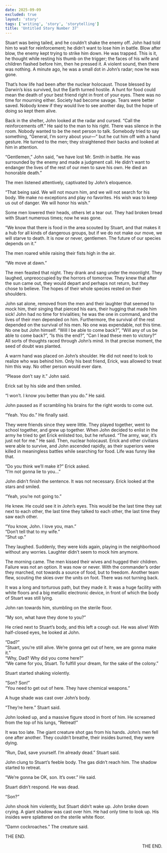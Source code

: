 ```yaml
---
date: 2025-09-09
excluded: true
layout: 'story'
tags: ['writing', 'story', 'storytelling']
title: 'Untitled Story Number 37'
---
```


Stuart was being tailed, and he couldn’t shake the enemy off. John had told him to wait for reinforcement; he didn’t want to lose him in battle. Blow after blow, the enemy kept trying to strike him down. He was trapped. This is it, he thought while resting his thumb on the trigger; the faces of his wife and children flashed before him, then he pressed it. A violent sound, then there was nothing. A minute ago, he was a small dot in John’s radar; now he was gone.

That’s how life had been after the nuclear holocaust. Those blessed by Darwin’s kiss survived, but the Earth turned hostile. A hunt for food could mean the death of your best friend right in front of your eyes. There was no time for mourning either. Society had become savage. Tears were better saved. Nobody knew if they would live to see another day, but the hope of doing so kept them alive.

Back in the shelter, John looked at the radar and cursed. “Call the reinforcements off.” He said to the man to his right. There was silence in the room. Nobody wanted to be the next person to talk. Somebody tried to say something, “General, I’m sorry about your—” but he cut him off with a hand gesture. He turned to the men; they straightened their backs and looked at him in attention.

“Gentlemen,” John said, “we have lost Mr. Smith in battle. He was surrounded by the enemy and made a judgment call. He didn’t want to endanger the lives of the rest of our men to save his own. He died an honorable death.”

The men listened attentively, captivated by John’s eloquence.

“That being said. We will not mourn him, and we will not search for his body. We make no exceptions and play no favorites. His wish was to keep us out of danger. We will honor his wish.”

Some men lowered their heads, others let a tear out. They had broken bread with Stuart numerous times; now he was gone.

“We know that there is food in the area scouted by Stuart, and that makes it a hub for all kinds of dangerous groups, but if we do not make our move, we will starve to death. It is now or never, gentlemen. The future of our species depends on it.”

The men roared while raising their fists high in the air.

“We move at dawn.”

The men feasted that night. They drank and sang under the moonlight. They laughed, unpreoccupied by the horrors of tomorrow. They knew that after the sun came out, they would depart and perhaps not return, but they chose to believe. The hopes of their whole species rested on their shoulders.

John sat alone, removed from the men and their laughter that seemed to mock him, their singing that pierced his ears, their hugging that made him sick! John had no time for trivialities; he was the one in command, and the lives of their men depended on him. Furthermore, the survival of the rest depended on the survival of his men. No one was expendable, not this time. No one but John himself. “Will I be able to come back?”, “Will any of us be able to come back?”, “Is this the end?”, “Can I lead these men to victory?” All sorts of thoughts raced through John’s mind. In that precise moment, the seed of doubt was planted.

A warm hand was placed on John’s shoulder. He did not need to look to realize who was behind him. Only his best friend, Erick, was allowed to treat him this way. No other person would ever dare.

“Please don’t say it.” John said.

Erick sat by his side and then smiled.

“I won’t. I know you better than you do.” He said.

John paused as if scrambling his brains for the right words to come out.

“Yeah. You do.” He finally said.

They were friends since they were little. They played together, went to school together, and grew up together. When John decided to enlist in the army he tried to get Erick enlisted too, but he refused. “The army, war, it’s just not for me.” He said. Then, nuclear holocaust. Erick and other civilians were able to survive, and John ascended rapidly, as their superiors were killed in meaningless battles while searching for food. Life was funny like that.

“Do you think we’ll make it?” Erick asked.  
“I’m not gonna lie to you…”

John didn’t finish the sentence. It was not necessary. Erick looked at the stars and smiled.

“Yeah, you’re not going to.”

He knew. He could see it in John’s eyes. This would be the last time they sat next to each other, the last time they talked to each other, the last time they saw each other.

“You know, John. I love you, man.”  
“Don’t tell that to my wife.”  
“Shut up.”

They laughed. Suddenly, they were kids again, playing in the neighborhood without any worries. Laughter didn’t seem to mock him anymore.

The morning came. The men kissed their wives and hugged their children. Failure was not an option. It was now or never. With the commander’s order they marched, not towards a source of food, but to freedom. Another team flew, scouting the skies over the units on foot. There was not turning back.

It was a long and torturous path, but they made it. It was a huge facility with white floors and a big metallic electronic device, in front of which the body of Stuart was still lying.

John ran towards him, stumbling on the sterile floor.

“My son, what have they done to you?”

He cried next to Stuart’s body, and this left a cough out. He was alive! With half-closed eyes, he looked at John.

“Dad?”  
“Stuart, you’re still alive. We’re gonna get out of here, we are gonna make it.”  
“Why, Dad? Why did you come here?”  
“We came for you, Stuart. To fulfill your dream, for the sake of the colony.”

Stuart started shaking violently.

“Son? Son!”  
“You need to get out of here. They have chemical weapons.”

A huge shade was cast over John’s body.

“They’re here.” Stuart said.

John looked up, and a massive figure stood in front of him. He screamed from the top of his lungs, “Retreat!”

It was too late. The giant creature shot gas from his hands. John’s men fell one after another. They couldn’t breathe, their insides burned, they were dying.

“Run, Dad, save yourself. I’m already dead.” Stuart said.

John clung to Stuart’s feeble body. The gas didn’t reach him. The shadow started to retreat.

“We’re gonna be OK, son. It’s over.” He said.

Stuart didn’t respond. He was dead.

“Son?”

John shook him violently, but Stuart didn’t wake up. John broke down crying. A giant shadow was cast over him. He had only time to look up. His insides were splattered on the sterile white floor.

“Damn cockroaches.” The creature said.

THE END.

<p style="text-align:right">THE END.</p>